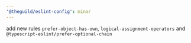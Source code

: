 ```yaml
---
'@theguild/eslint-config': minor
---
```


add new rules `prefer-object-has-own`, `logical-assignment-operators` and `@typescript-eslint/prefer-optional-chain`

